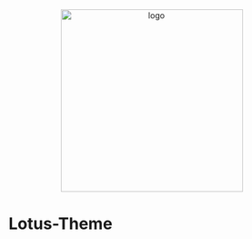 <div align="center">
  <img src="/src/main/java/resources/META-INF/pluginIcon.svg" width="320" height="320" alt="logo"></img>
</div>

# Lotus-Theme
